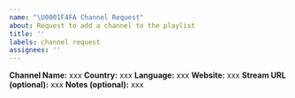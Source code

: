 ```yaml
---
name: "\U0001F4FA Channel Request"
about: Request to add a channel to the playlist
title: ''
labels: channel request
assignees: ''
---
```


<!-- Please fill out the issue template as much as you can so we could efficiently process your request -->

<!-- IMPORTANT: An issue may contain a request for only one channel, otherwise it will be closed -->

**Channel Name:** xxx
**Country:** xxx
**Language:** xxx
**Website:** xxx
**Stream URL (optional):** xxx
**Notes (optional):** xxx
